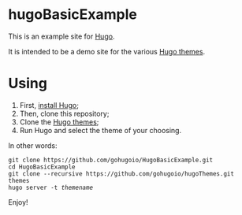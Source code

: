 hugoBasicExample
==========

This is an example site for [Hugo](https://gohugo.io/).

It is intended to be a demo site for the various [Hugo themes][].

# Using

1. First, [install Hugo](https://gohugo.io/overview/installing/);
2. Then, clone this repository;
3. Clone the [Hugo themes][];
4. Run Hugo and select the theme of your choosing.

In other words:

<pre><code>git clone https://github.com/gohugoio/HugoBasicExample.git
cd HugoBasicExample
git clone --recursive https://github.com/gohugoio/hugoThemes.git themes
hugo server -t <em>themename</em>
</code></pre>

Enjoy!

[Hugo themes]: https://github.com/gohugoio/hugoThemes

